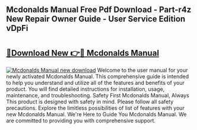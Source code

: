 ## Mcdonalds Manual Free Pdf Download - Part-r4z New Repair Owner Guide - User Service Edition vDpFi

# <h2><a href="http://cf24871.oget.top/?id=Mcdonalds+Manual">🔗Download New 👉🔴 Mcdonalds Manual</a></h2>

[![Mcdonalds Manual new download](https://i.imgur.com/5g1atiW.png)](http://cf24871.oget.top/?id=Mcdonalds+Manual)
Welcome to the user manual for your newly activated Mcdonalds Manual. This comprehensive guide is intended to help you understand and utilize all of the features and benefits of your product. You will find detailed instructions for installation, usage, maintenance, and troubleshooting. Safety First Mcdonalds Manual, Always This product is designed with safety in mind. Please follow all safety precautions. Explore the limitless possibilities of list of features with your new Mcdonalds Manual. We're Here to Guide You Mcdonalds Manual. We are committed to providing you with comprehensive support.

